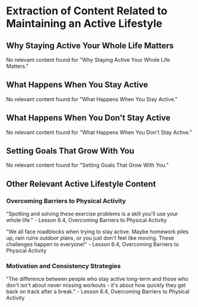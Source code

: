# Extraction of Content Related to Maintaining an Active Lifestyle

## Why Staying Active Your Whole Life Matters
No relevant content found for "Why Staying Active Your Whole Life Matters."

## What Happens When You Stay Active
No relevant content found for "What Happens When You Stay Active."

## What Happens When You Don't Stay Active
No relevant content found for "What Happens When You Don't Stay Active."

## Setting Goals That Grow With You
No relevant content found for "Setting Goals That Grow With You."

## Other Relevant Active Lifestyle Content

### Overcoming Barriers to Physical Activity
"Spotting and solving these exercise problems is a skill you'll use your whole life." - Lesson 6.4, Overcoming Barriers to Physical Activity

"We all face roadblocks when trying to stay active. Maybe homework piles up, rain ruins outdoor plans, or you just don't feel like moving. These challenges happen to everyone!" - Lesson 6.4, Overcoming Barriers to Physical Activity

### Motivation and Consistency Strategies
"The difference between people who stay active long-term and those who don't isn't about never missing workouts - it's about how quickly they get back on track after a break." - Lesson 6.4, Overcoming Barriers to Physical Activity